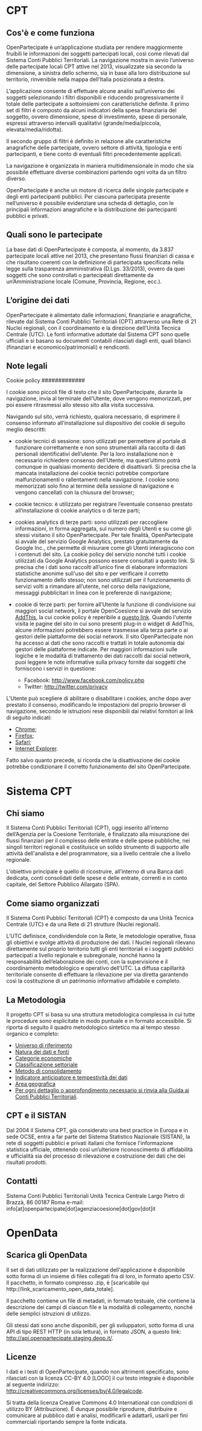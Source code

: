 CPT
===

Cos'è e come funziona
---------------------
OpenPartecipate è un’applicazione studiata per rendere maggiormente fruibili le informazioni dei soggetti partecipati locali, così come rilevati dal Sistema Conti Pubblici Territoriali.
La navigazione mostra in avvio l’universo delle partecipate locali CPT attive nel 2013, visualizzate sia secondo la dimensione, a sinistra dello schermo, sia in base alla loro distribuzione sul territorio, rinvenibile nella mappa dell’Italia posizionata a destra.

L’applicazione consente di effettuare alcune analisi sull’universo dei soggetti selezionando i filtri disponibili e riducendo progressivamente il totale delle partecipate a sottoinsiemi con caratteristiche definite. Il primo set di filtri è composto da alcuni indicatori della spesa finanziaria del soggetto, ovvero dimensione, spese di investimento, spese di personale, espressi attraverso intervalli qualitativi (grande/media/piccola, elevata/media/ridotta).

Il secondo gruppo di filtri è definito in relazione alle caratteristiche anagrafiche delle partecipate, ovvero settore di attività, tipologia e enti partecipanti, e tiene conto di eventuali filtri precedentemente applicati.

La navigazione è organizzata in maniera multidimensionale in modo che sia possibile effettuare diverse combinazioni partendo ogni volta da un filtro diverso.

OpenPartecipate è anche un motore di ricerca delle singole partecipate e degli enti partecipanti pubblici. Per ciascuna partecipata presente nell’universo è possibile evidenziare una scheda di dettaglio, con le principali informazioni anagrafiche e la distribuzione dei partecipanti pubblici e privati.


Quali sono le partecipate
-------------------------
La base dati di OpenPartecipate è composta, al momento, da 3.837 partecipate locali attive nel 2013, che presentano flussi finanziari di cassa e che risultano coerenti con la definizione di partecipata specificata nella legge sulla trasparenza amministrativa (D.Lgs. 33/2013), ovvero da quei soggetti che sono controllati o partecipèati direttamente da un’Amministrazione locale (Comune, Provincia, Regione, ecc.). 


L’origine dei dati
------------------
OpenPartecipate è alimentato dalle informazioni, finanziarie e anagrafiche, rilevate dal Sistema Conti Pubblici Territoriali (CPT) attraverso una Rete di 21 Nuclei regionali, con il coordinamento e la direzione dell’Unità Tecnica Centrale (UTC). 
Le fonti informative adottate dal Sistema CPT sono quelle ufficiali e si basano su documenti contabili rilasciati dagli enti, quali bilanci (finanziari e economico/patrimoniali) e rendiconti.


Note legali
-----------

Cookie policy
#############

I cookie sono piccoli file di testo che il sito OpenPartecipate, durante la navigazione, invia al terminale dell'Utente, dove vengono memorizzati, per poi essere ritrasmessi allo stesso sito alla visita successiva.

Navigando sul sito, verrà richiesto, qualora necessario, di esprimere il consenso informato all’installazione sul dispositivo dei cookie di seguito meglio descritti:

- cookie tecnici di sessione: sono utilizzati per permettere al portale di funzionare correttamente e non sono strumentali alla raccolta di dati personali identificativi dell’utente. Per la loro installazione non è necessario richiedere consenso dell’Utente, ma quest’ultimo potrà comunque in qualsiasi momento decidere di disattivarli. Si precisa che la mancata installazione dei cookie tecnici potrebbe comportare malfunzionamenti o rallentamenti nella navigazione. I cookie sono memorizzati solo fino al termine della sessione di navigazione e vengono cancellati con la chiusura del browser;
- cookie tecnico: è utilizzato per registrare l’eventuale consenso prestato all’installazione di cookie analytics o di terze parti;
- cookies analytics di terze parti: sono utilizzati per raccogliere informazioni, in forma aggregata, sul numero degli Utenti e su come gli stessi visitano il sito OpenPartecipate. Per tale finalità, OpenPartecipate si avvale del servizio Google Analytics, prestato gratuitamente da Google Inc., che permette di misurare come gli Utenti interagiscono con i contenuti del sito. La cookie policy del servizio nonché tutti i cookie utilizzati da Google Analytics possono essere consultati a questo link. Si precisa che i dati sono raccolti all’unico fine di elaborare informazioni statistiche anonime sull'uso del sito e per verificare il corretto funzionamento dello stesso; non sono utilizzati per il funzionamento di servizi volti a rimandare all’utente, nel corso della navigazione, messaggi pubblicitari in linea con le preferenze di navigazione;
- cookie di terze parti: per fornire all’Utente la funzione di condivisione sui maggiori social network, il portale OpenCoesione si avvale del servizio [AddThis](http://www.addthis.com/), la cui cookie policy è reperibile a [questo link](http://www.addthis.com/privacy/privacy-policy#publisher-visitors). Quando l'utente visita le pagine del sito in cui sono presenti plug-in o widget di AddThis, alcune informazioni potrebbero essere trasmesse alla terza parte o ai gestori delle piattaforme dei social network. Il sito OpenPartecipate non ha accesso ai dati che sono raccolti e trattati in totale autonomia dai gestori delle piattaforme indicate. Per maggiori informazioni sulle logiche e le modalità di trattamento dei dati raccolti dai social network, puoi leggere le note informative sulla privacy fornite dai soggetti che forniscono i servizi in questione:

  - Facebook: http://www.facebook.com/policy.php 
  - Twitter: http://twitter.com/privacy 

L’Utente può scegliere di abilitare o disabilitare i cookies, anche dopo aver prestato il consenso, modificando le impostazioni del proprio browser di navigazione, secondo le istruzioni rese disponibili dai relativi fornitori ai link di seguito indicati:

- [Chrome](https://support.google.com/chrome/answer/95647?hl=eng);
- [Firefox](https://support.mozilla.org/it/kb/Gestione%20dei%20cookie#w_impostazioni-dei-cookie);
- [Safari](https://support.apple.com/it-it/HT201265);
- [Internet Explorer](http://windows.microsoft.com/it-it/windows-vista/block-or-allow-cookies).

Fatto salvo quanto precede, si ricorda che la disattivazione dei cookie potrebbe condizionare il corretto funzionamento del sito OpenPartecipate.


Sistema CPT
===========

Chi siamo
---------
Il Sistema Conti Pubblici Territoriali (CPT), oggi inserito all’interno dell’Agenzia per la Coesione Territoriale, è finalizzato alla misurazione dei flussi finanziari per il complesso delle entrate e delle spese pubbliche, nei singoli territori regionali e costituisce un solido strumento di supporto alle attività dell'analista e del programmatore, sia a livello centrale che a livello regionale.

L’obiettivo principale è quello di ricostruire, all’interno di una Banca dati dedicata, conti consolidati delle spese e delle entrate, correnti e in conto capitale, del Settore Pubblico Allargato (SPA). 


Come siamo organizzati
----------------------
Il Sistema Conti Pubblici Territoriali (CPT) è composto da una Unità Tecnica Centrale (UTC) e da una Rete di 21 strutture (Nuclei regionali). 

L’UTC definisce, condividendole con la Rete, le metodologie operative, fissa gli obiettivi e svolge attività di produzione dei dati. I Nuclei regionali rilevano direttamente sul proprio territorio tutti gli enti territoriali e i soggetti pubblici partecipati a livello regionale e subregionale, nonché hanno la responsabilità dell’elaborazione dei conti, con la supervisione e il coordinamento metodologico e operativo dell’UTC. La diffusa capillarità territoriale consente di effettuare la rilevazione per via diretta garantendo così la costituzione di un patrimonio informativo affidabile e completo.

La Metodologia
--------------
Il progetto CPT si basa su una struttura metodologica complessa in cui tutte le procedure sono esplicitate in modo puntuale e in formato accessibile. Si riporta di seguito il quadro metodologico sintetico ma al tempo stesso organico e completo:

- [Universo di riferimento](http://www.dps.gov.it/it/cpt/La_metodologia/Universo_di_riferimento/index.html)
- [Natura dei dati e fonti](http://www.dps.gov.it/it/cpt/La_metodologia/Natura_del_dato_e_fonti/index.html)
- [Categorie economiche](http://www.dps.gov.it/it/cpt/La_metodologia/Categorie_economiche/index.html)
- [Classificazione settoriale](http://www.dps.gov.it/it/cpt/La_metodologia/Classificazione_settoriale/index.html)
- [Metodo di consolidamento](http://www.dps.gov.it/it/cpt/La_metodologia/Metodo_di_consolidamento/index.html)
- [Indicatore anticipatore e tempestività dei dati](http://www.dps.gov.it/it/cpt/La_metodologia/Tempestivitx_dei_dati_e_Indicatore_anticipatore/index.html)
- [Area geografica](http://www.dps.gov.it/it/cpt/La_metodologia/Area_geografica/index.html)
- [Per ogni dettaglio o approfondimento necessario si rinvia alla Guida ai Conti Pubblici Territoriali](http://www.dps.gov.it/it/cpt/La_metodologia/Documenti_metodologici/guida_alla_costruzione_dei_cpt/index.html). 

CPT e il SISTAN
---------------
Dal 2004 il Sistema CPT, già considerato una best practice in Europa e in sede OCSE, entra a far parte del Sistema Statistico Nazionale (SISTAN), la rete di soggetti pubblici e privati italiani che fornisce l'informazione statistica ufficiale, ottenendo così un’ulteriore riconoscimento di affidabilità e ufficialità sia del processo di rilevazione e costruzione dei dati che dei risultati prodotti. 


Contatti
--------
Sistema Conti Pubblici Territoriali 
Unità Tecnica Centrale 
Largo Pietro di Brazzà, 86
00187 Roma
e-mail: info[at]openpartecipate[dot]agenziacoesione[dot]gov[dot]it


OpenData
========

Scarica gli OpenData
--------------------
Il set di dati utilizzato per la realizzazione dell'applicazione è disponibile sotto forma di un insieme di files collegati fra di loro, in formato aperto CSV. Il pacchetto, in formato compresso .zip, è [scaricabile qui http://link_scaricamento_open_data_totale].

Il pacchetto contiene un file di metadati, in formato testuale, che contiene la descrizione dei campi di ciascun file e la modalità di collegamento, nonché delle semplici istruzioni di utilizzo.

Gli stessi dati sono anche disponibili, per gli sviluppatori, sotto forma di una API di tipo REST HTTP (in sola lettura), in formato JSON, a questo link: http://api.openpartecipate.staging.depp.it/.


Licenze
-------
I dati e i testi di OpenPartecipate, quando non altrimenti specificato, sono rilasciati con la licenza CC-BY 4.0 [LOGO] il cui testo integrale è disponibile al seguente indirizzo: http://creativecommons.org/licenses/by/4.0/legalcode.

Si tratta della licenza Creative Commons 4.0 International con condizioni di utilizzo BY (Attribuzione). È dunque possibile riprodurre, distribuire e comunicare al pubblico dati e analisi, modificarli e adattarli, usarli per fini commerciali riportando sempre la fonte indicata.

